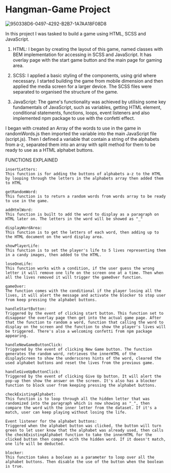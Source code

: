 # Hangman-Game Project

![950338D6-0497-4292-B2B7-1A7AA18F08D8](https://user-images.githubusercontent.com/125895065/231592939-f1add8b7-ecac-428c-83a7-7ba2bd0d4b67.png)

In this project I was tasked to build a game using HTML, SCSS and JavaScript.

1. HTML: I began by creating the layout of this game, named classes with BEM implementation for accessing in SCSS and JavaScript. It has overlay page with the start game button and the main page for gaming area.

2. SCSS: I applied a basic styling of the components, using grid where necessary. I started building the game from mobile dimension and then applied the media screen for a larger device. The SCSS files were separated to organised the structure of the game.

3. JavaScript: The game's functionality was achieved by utilising some key fundamentals of JavaScript, such as variables, getting HTML element, conditional statements, functions, loops, event listeners and also implemented npm package to use with the confetti effect.

I began with created an Array of the words to use in the game in randomWords.js then imported the variable into the main JavaScript file (script.js). Then I defined a variable that contain a string of the alphabets from a-z, separated them into an array with split method for them to be ready to use as a HTML alphabet buttons.

FUNCTIONS EXPLAINED

    insertLetters:
    This function is for adding the buttons of alphabets a-z to the HTML by looping through the letters in the alphabets array then added them to HTML

    getRandomWord:
    This function is to return a random words from words array to be ready to use in the game.

    addHtmlWord:
    This function is built to add the word to display as a paragraph on HTML later on. The letters in the word will be showed as "_"

    displayWordArea:
    This function is to get the letters of each word, then adding up to the HTML document on the word display area.

    showPlayerLife:
    This function is to set the player's life to 5 lives representing them in a candy images, then added to the HTML.

    loseOneLife:
    This function works with a condition, if the user guess the wrong letter it will remove one life on the screen one at a time. Then when all the lives removed it will trigger the gameOver function.

    gameOver:
    The function comes with the conditional if the player losing all the lives, it will alert the message and activate the blocker to stop user from keep pressing the alphabet buttons.

    handleStartButton:
    Triggered by the event of clicking start button. This function set to disappear the overlay page then get into the actual game page. After that the function to random a word, function that calling the word to display on the screen and the function to show the player's lives will be triggered. There's also a welcoming confetti from npm package appearing.

    handleNewGameButtonClick:
    Triggered by the event of clicking New Game button. The function generates the random word, retrieves the innerHTML of the displayScreen to show the underscores hints of the word, cleared the used alphabet buttons and reset the lives from the previous game.

    handleGiveUpButtonClick:
    Triggered by the event of clicking Give Up button. It will alert the pop-up then show the answer on the screen. It's also has a blocker function to block user from keeping pressing the alphabet buttons.

    checkExistingAlphabet:
    This function is to loop through all the hidden letter that was randomized into the paragraph which is now showing as "_", then compare the word with the inner letter from the dataset. If it's a match, user can keep playing without losing the life.

    Event listener for the alphabet buttons:
    Triggered when the alphabet button was clicked, the button will turn green to let user know that the alphabet was already used, then calls the checkExistingAlphabet function to take the innerHTML for the clicked button then compare with the hidden word. If it doesn't match, one life will be deducted.

    blocker:
    This function takes a boolean as a parameter to loop over all the alphabet buttons. Then disable the use of the button when the boolean is true.
